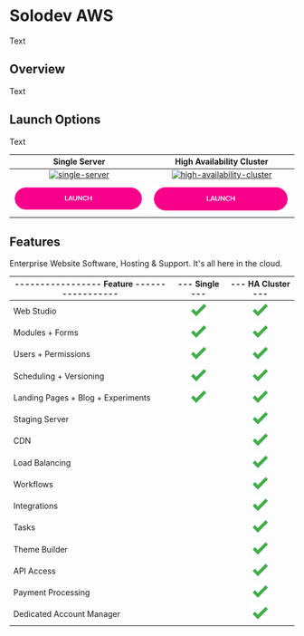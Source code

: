 # Solodev AWS
Text

## Overview
Text

## Launch Options
Text 

Single Server                                                                   | High Availability Cluster  
:------------------------------------------------------------------------------:|:------------------------------------------------------------------------------:
[![single-server](http://via.placeholder.com/425x425)](pages/solodev-single.md) | [![high-availability-cluster](http://via.placeholder.com/425x425)](pages/solodev-ha-cluster.md)
[![single-server-launch](pages/images/launch-btn.png)](pages/solodev-single.md) | [![ha-cluster-launch](pages/images/launch-btn.png)](pages/solodev-ha-cluster.md)

## Features
Enterprise Website Software, Hosting & Support. It's all here in the cloud.

----------------- Feature  -----------------                          | --- Single ---                                          | --- HA Cluster ---  
-----------------------------------|:-------------------------------------------------------:|:-------------------------------------------------------:
Web Studio                         | ![feature-included](pages/images/checkmark.png)         | ![feature-included](pages/images/checkmark.png)
Modules + Forms                    | ![feature-included](pages/images/checkmark.png)         | ![feature-included](pages/images/checkmark.png)
Users + Permissions                | ![feature-included](pages/images/checkmark.png)         | ![feature-included](pages/images/checkmark.png)
Scheduling + Versioning            | ![feature-included](pages/images/checkmark.png)         | ![feature-included](pages/images/checkmark.png)
Landing Pages + Blog + Experiments | ![feature-included](pages/images/checkmark.png)         | ![feature-included](pages/images/checkmark.png)
Staging Server                     |                                                         | ![feature-included](pages/images/checkmark.png)
CDN                                |                                                         | ![feature-included](pages/images/checkmark.png)
Load Balancing                     |                                                         | ![feature-included](pages/images/checkmark.png)
Workflows                          |                                                         | ![feature-included](pages/images/checkmark.png)
Integrations                       |                                                         | ![feature-included](pages/images/checkmark.png)
Tasks                              |                                                         | ![feature-included](pages/images/checkmark.png)
Theme Builder                      |                                                         | ![feature-included](pages/images/checkmark.png)
API Access                         |                                                         | ![feature-included](pages/images/checkmark.png)
Payment Processing                 |                                                         | ![feature-included](pages/images/checkmark.png)
Dedicated Account Manager          |                                                         | ![feature-included](pages/images/checkmark.png)
